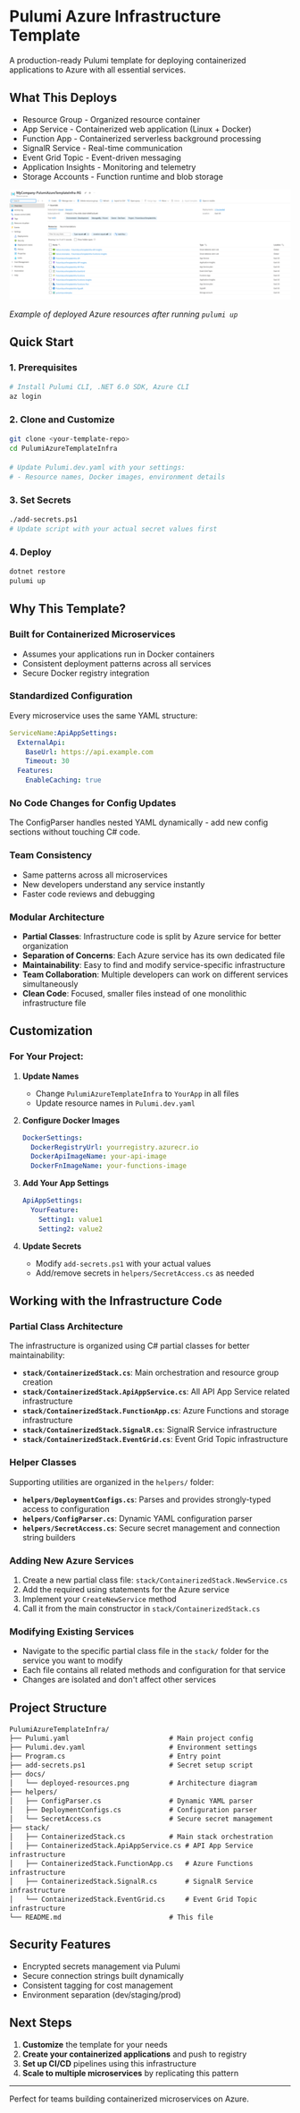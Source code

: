 ﻿# Pulumi Azure Infrastructure Template

A production-ready Pulumi template for deploying containerized applications to Azure with all essential services.

## What This Deploys

- Resource Group - Organized resource container
- App Service - Containerized web application (Linux + Docker)
- Function App - Containerized serverless background processing
- SignalR Service - Real-time communication
- Event Grid Topic - Event-driven messaging
- Application Insights - Monitoring and telemetry
- Storage Accounts - Function runtime and blob storage

![Deployed Resources](PulumiAzureTemplateInfra/docs/deployed-resources.png)

*Example of deployed Azure resources after running `pulumi up`*

## Quick Start

### 1. Prerequisites
```bash
# Install Pulumi CLI, .NET 6.0 SDK, Azure CLI
az login
```

### 2. Clone and Customize
```bash
git clone <your-template-repo>
cd PulumiAzureTemplateInfra

# Update Pulumi.dev.yaml with your settings:
# - Resource names, Docker images, environment details
```

### 3. Set Secrets
```bash
./add-secrets.ps1
# Update script with your actual secret values first
```

### 4. Deploy
```bash
dotnet restore
pulumi up
```

## Why This Template?

### Built for Containerized Microservices
- Assumes your applications run in Docker containers
- Consistent deployment patterns across all services
- Secure Docker registry integration

### Standardized Configuration
Every microservice uses the same YAML structure:
```yaml
ServiceName:ApiAppSettings:
  ExternalApi:
    BaseUrl: https://api.example.com
    Timeout: 30
  Features:
    EnableCaching: true
```

### No Code Changes for Config Updates
The ConfigParser handles nested YAML dynamically - add new config sections without touching C# code.

### Team Consistency
- Same patterns across all microservices
- New developers understand any service instantly
- Faster code reviews and debugging

### Modular Architecture
- **Partial Classes**: Infrastructure code is split by Azure service for better organization
- **Separation of Concerns**: Each Azure service has its own dedicated file
- **Maintainability**: Easy to find and modify service-specific infrastructure
- **Team Collaboration**: Multiple developers can work on different services simultaneously
- **Clean Code**: Focused, smaller files instead of one monolithic infrastructure file

## Customization

### For Your Project:

1. **Update Names**
   - Change `PulumiAzureTemplateInfra` to `YourApp` in all files
   - Update resource names in `Pulumi.dev.yaml`

2. **Configure Docker Images**
   ```yaml
   DockerSettings:
     DockerRegistryUrl: yourregistry.azurecr.io
     DockerApiImageName: your-api-image
     DockerFnImageName: your-functions-image
   ```

3. **Add Your App Settings**
   ```yaml
   ApiAppSettings:
     YourFeature:
       Setting1: value1
       Setting2: value2
   ```

4. **Update Secrets**
   - Modify `add-secrets.ps1` with your actual values
   - Add/remove secrets in `helpers/SecretAccess.cs` as needed

## Working with the Infrastructure Code

### Partial Class Architecture
The infrastructure is organized using C# partial classes for better maintainability:

- **`stack/ContainerizedStack.cs`**: Main orchestration and resource group creation
- **`stack/ContainerizedStack.ApiAppService.cs`**: All API App Service related infrastructure
- **`stack/ContainerizedStack.FunctionApp.cs`**: Azure Functions and storage infrastructure  
- **`stack/ContainerizedStack.SignalR.cs`**: SignalR Service infrastructure
- **`stack/ContainerizedStack.EventGrid.cs`**: Event Grid Topic infrastructure

### Helper Classes
Supporting utilities are organized in the `helpers/` folder:

- **`helpers/DeploymentConfigs.cs`**: Parses and provides strongly-typed access to configuration
- **`helpers/ConfigParser.cs`**: Dynamic YAML configuration parser
- **`helpers/SecretAccess.cs`**: Secure secret management and connection string builders

### Adding New Azure Services
1. Create a new partial class file: `stack/ContainerizedStack.NewService.cs`
2. Add the required using statements for the Azure service
3. Implement your `CreateNewService` method
4. Call it from the main constructor in `stack/ContainerizedStack.cs`

### Modifying Existing Services
- Navigate to the specific partial class file in the `stack/` folder for the service you want to modify
- Each file contains all related methods and configuration for that service
- Changes are isolated and don't affect other services

## Project Structure

```
PulumiAzureTemplateInfra/
├── Pulumi.yaml                         # Main project config
├── Pulumi.dev.yaml                     # Environment settings
├── Program.cs                          # Entry point
├── add-secrets.ps1                     # Secret setup script
├── docs/
│   └── deployed-resources.png          # Architecture diagram
├── helpers/
│   ├── ConfigParser.cs                 # Dynamic YAML parser
│   ├── DeploymentConfigs.cs            # Configuration parser
│   └── SecretAccess.cs                 # Secure secret management
├── stack/
│   ├── ContainerizedStack.cs           # Main stack orchestration
│   ├── ContainerizedStack.ApiAppService.cs # API App Service infrastructure
│   ├── ContainerizedStack.FunctionApp.cs   # Azure Functions infrastructure
│   ├── ContainerizedStack.SignalR.cs       # SignalR Service infrastructure
│   └── ContainerizedStack.EventGrid.cs     # Event Grid Topic infrastructure
└── README.md                           # This file
```

## Security Features

- Encrypted secrets management via Pulumi
- Secure connection strings built dynamically  
- Consistent tagging for cost management
- Environment separation (dev/staging/prod)

## Next Steps

1. **Customize** the template for your needs
2. **Create your containerized applications** and push to registry
3. **Set up CI/CD** pipelines using this infrastructure
4. **Scale to multiple microservices** by replicating this pattern

---

Perfect for teams building containerized microservices on Azure.